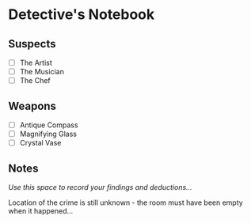 # Detective's Notebook

## Suspects
- [ ] The Artist
- [ ] The Musician
- [ ] The Chef

## Weapons
- [ ] Antique Compass
- [ ] Magnifying Glass
- [ ] Crystal Vase

## Notes
*Use this space to record your findings and deductions...*

Location of the crime is still unknown - the room must have been empty when it happened...
